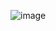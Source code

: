 ![image](https://github.com/xd-zede32x/My-Thirteenth-Game/assets/125603037/24e940db-042f-499e-bf5f-b1c57ea5f3f9)
